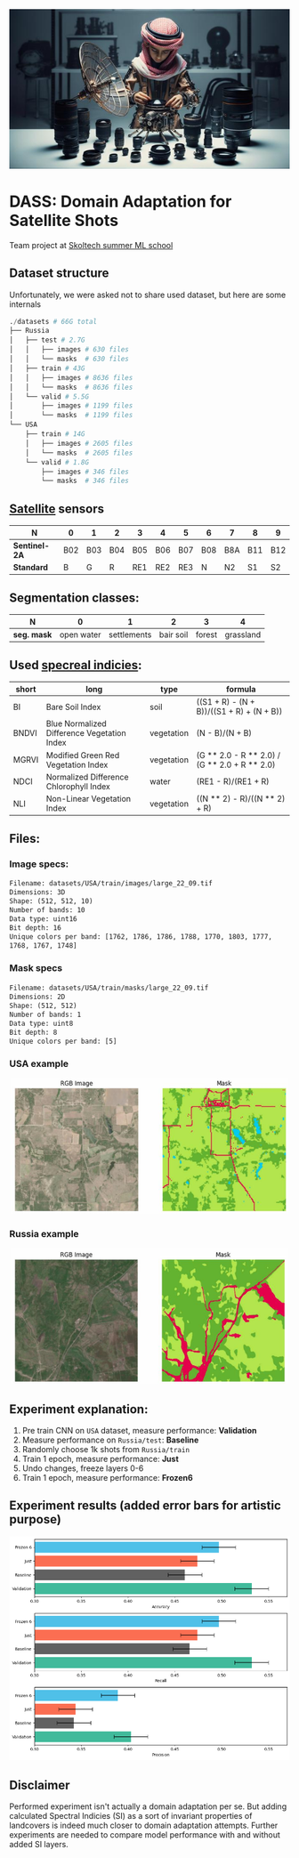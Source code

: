 <div style="text-align: center;">
  <img src="assets/1.jpg" alt="Image by DALL-E 3">
</div>

# DASS: Domain Adaptation for Satellite Shots
Team project at [Skoltech summer ML school](https://smiles.skoltech.ru/)


## Dataset structure
Unfortunately, we were asked not to share used dataset, but here are some internals
```python
./datasets # 66G total
├── Russia
│   ├── test # 2.7G
│   │   ├── images # 630 files
│   │   └── masks  # 630 files
│   ├── train # 43G
│   │   ├── images # 8636 files
│   │   └── masks  # 8636 files
│   └── valid # 5.5G
│       ├── images # 1199 files
│       └── masks  # 1199 files
└── USA
    ├── train # 14G
    │   ├── images # 2605 files
    │   └── masks  # 2605 files
    └── valid # 1.8G
        ├── images # 346 files
        └── masks  # 346 files
```

## [Satellite]((https://en.wikipedia.org/wiki/Sentinel-2A)) sensors
|**N**          |0  |1  |2  |3  |4  | 5 | 6 | 7 | 8 | 9 |
|---------------|---|---|---|---|---|---|---|---|---|---|
|**Sentinel-2A**|B02|B03|B04|B05|B06|B07|B08|B8A|B11|B12|
|**Standard**   |B  |G  |R  |RE1|RE2|RE3|N  |N2 |S1 |S2 |

## Segmentation classes:
|**N**        |0         |1          |2        |3     |4        |
|-------------|----------|-----------|---------|------|---------|
|**seg. mask**|open water|settlements|bair soil|forest|grassland|

## Used [specreal indicies]((https://github.com/awesome-spectral-indices/awesome-spectral-indices)):
|short|long|type|formula|
|-|-|-|-|
|BI|Bare Soil Index|soil|((S1 + R) - (N + B))/((S1 + R) + (N + B))|
|BNDVI|Blue Normalized Difference Vegetation Index|vegetation|(N - B)/(N + B)|
|MGRVI|Modified Green Red Vegetation Index|vegetation|(G ** 2.0 - R ** 2.0) / (G ** 2.0 + R ** 2.0)|
|NDCI|Normalized Difference Chlorophyll Index|water|(RE1 - R)/(RE1 + R)|
|NLI|Non-Linear Vegetation Index|vegetation|((N ** 2) - R)/((N ** 2) + R)|

## Files:
### Image specs:
```
Filename: datasets/USA/train/images/large_22_09.tif
Dimensions: 3D
Shape: (512, 512, 10)
Number of bands: 10
Data type: uint16
Bit depth: 16
Unique colors per band: [1762, 1786, 1786, 1788, 1770, 1803, 1777, 1768, 1767, 1748]
```
### Mask specs
```
Filename: datasets/USA/train/masks/large_22_09.tif
Dimensions: 2D
Shape: (512, 512)
Number of bands: 1
Data type: uint8
Bit depth: 8
Unique colors per band: [5]
```
### USA example
<div style="text-align: center;">
  <img src="assets/3.jpg" width="500" alt="Experiment results">
</div>

### Russia example
<div style="text-align: center;">
  <img src="assets/4.jpg" width="500" alt="Experiment results">
</div>

## Experiment explanation:
1. Pre train CNN on `USA` dataset, measure performance: __Validation__
2. Measure performance on `Russia/test`: __Baseline__
3. Randomly choose 1k shots from `Russia/train`
4. Train 1 epoch, measure performance: __Just__
5. Undo changes, freeze layers 0-6
6. Train 1 epoch, measure performance: __Frozen6__

## Experiment results (added error bars for artistic purpose)
<div style="text-align: center;">
  <img src="assets/2.png" alt="Experiment results">
</div>

## Disclaimer
Performed experiment isn't actually a domain adaptation per se. But adding calculated Spectral Indicies (SI) as a sort of invariant properties of landcovers is indeed much closer to domain adaptation attempts. Further experiments are needed to compare model performance with and without added SI layers.